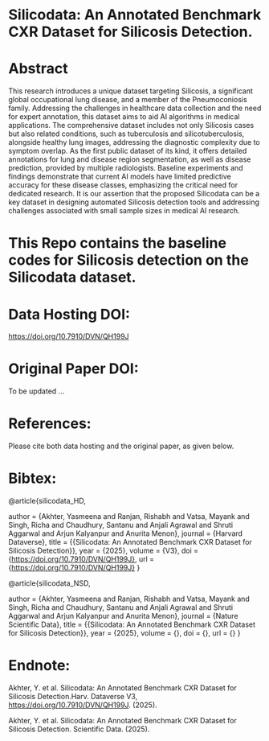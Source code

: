# Silicodata: An Annotated Benchmark CXR Dataset for Silicosis Detection.<br/>

# Abstract
This research introduces a unique dataset targeting Silicosis, a significant global occupational lung disease, and a member of the Pneumoconiosis family. Addressing the challenges in healthcare data collection and the need for expert annotation, this dataset aims to aid AI algorithms in medical applications. The comprehensive dataset includes not only Silicosis cases but also related conditions, such as tuberculosis and silicotuberculosis, alongside healthy lung images, addressing the diagnostic complexity due to symptom overlap. As the first public dataset of its kind, it offers detailed annotations for lung and disease region segmentation, as well as disease prediction, provided by multiple radiologists. Baseline experiments and findings demonstrate that current AI models have limited
predictive accuracy for these disease classes, emphasizing the critical need for dedicated research. It is our assertion that the proposed Silicodata can be a key dataset in designing automated Silicosis detection tools and addressing challenges associated with small sample sizes in medical AI research.

# This Repo contains the baseline codes for Silicosis detection on the Silicodata dataset.<br/>

# Data Hosting DOI: 
https://doi.org/10.7910/DVN/QH199J

# Original Paper DOI: 
To be updated ...

# References:
Please cite both data hosting and the original paper, as given below.

# Bibtex: <br/>
@article{silicodata_HD,

author = {Akhter, Yasmeena and Ranjan, Rishabh and Vatsa, Mayank and Singh, Richa and Chaudhury, Santanu and Anjali Agrawal and Shruti Aggarwal and Arjun Kalyanpur and Anurita Menon},
journal = {Harvard Dataverse},
title = {{Silicodata: An Annotated Benchmark CXR Dataset for Silicosis Detection}},
year = {2025},
volume = {V3},
doi = {https://doi.org/10.7910/DVN/QH199J},
url = {https://doi.org/10.7910/DVN/QH199J}
}

@article{silicodata_NSD,

author = {Akhter, Yasmeena and Ranjan, Rishabh and Vatsa, Mayank and Singh, Richa and Chaudhury, Santanu and Anjali Agrawal and Shruti Aggarwal and Arjun Kalyanpur and Anurita Menon},
journal = {Nature Scientific Data},
title = {{Silicodata: An Annotated Benchmark CXR Dataset for Silicosis Detection}},
year = {2025},
volume = {},
doi = {},
url = {}
}


# Endnote: <br/>
Akhter, Y. et al. Silicodata: An Annotated Benchmark CXR Dataset for Silicosis Detection.Harv. Dataverse V3, https://doi.org/10.7910/DVN/QH199J. (2025).

Akhter, Y. et al. Silicodata: An Annotated Benchmark CXR Dataset for Silicosis Detection. Scientific Data. (2025).

